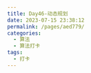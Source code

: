 ```yaml
---
title: Day46-动态规划
date: 2023-07-15 23:38:12
permalink: /pages/aed779/
categories:
  - 算法
  - 算法打卡
tags:
  - 打卡
---
```

